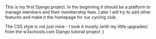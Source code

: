 This is my first Django project. In the beginning it should be a platform to manage members and their membership fees.
Later I will try to add other features and make it the homepage for our cycling club.

The CSS style is not just mine - I took it mostly (with my little upgrades) from the w3schools.com Django tutorial project :)
